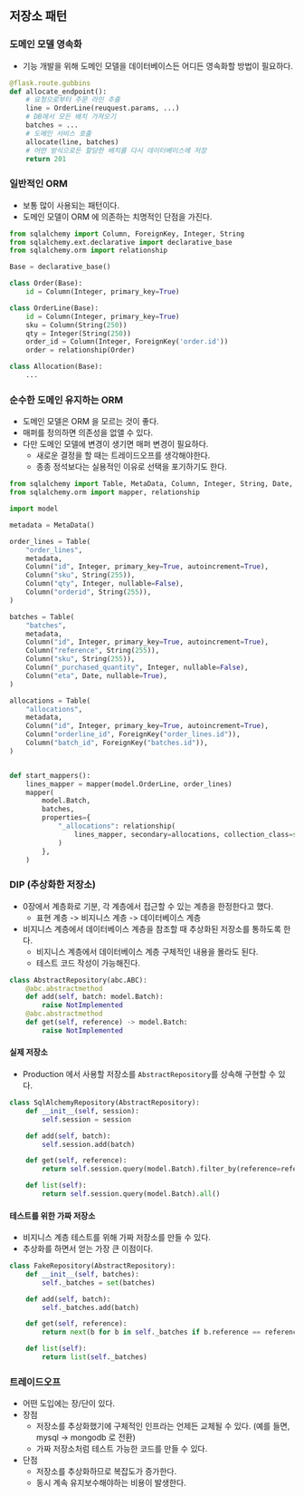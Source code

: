 ## 저장소 패턴
### 도메인 모델 영속화
- 기능 개발을 위해 도메인 모델을 데이터베이스든 어디든 영속화할 방법이 필요하다. 
```python
@flask.route.gubbins
def allocate_endpoint():
    # 요청으로부터 주문 라인 추출
    line = OrderLine(reuquest.params, ...)
    # DB에서 모든 배치 가져오기
    batches = ...
    # 도메인 서비스 호출
    allocate(line, batches)
    # 어떤 방식으로든 할당한 배치를 다시 데이터베이스에 저장
    return 201
```

### 일반적인 ORM
- 보통 많이 사용되는 패턴이다.
- 도메인 모델이 ORM 에 의존하는 치명적인 단점을 가진다.
```python
from sqlalchemy import Column, ForeignKey, Integer, String
from sqlalchemy.ext.declarative import declarative_base
from sqlalchemy.orm import relationship

Base = declarative_base()

class Order(Base):
    id = Column(Integer, primary_key=True)

class OrderLine(Base):
    id = Column(Integer, primary_key=True)
    sku = Column(String(250))
    qty = Integer(String(250))
    order_id = Column(Integer, ForeignKey('order.id'))
    order = relationship(Order)

class Allocation(Base):
    ...
```

### 순수한 도메인 유지하는 ORM
- 도메인 모델은 ORM 을 모르는 것이 좋다.
- 매퍼를 정의하면 의존성을 없앨 수 있다.
- 다만 도메인 모델에 변경이 생기면 매퍼 변경이 필요하다.
  - 새로운 결정을 할 때는 트레이드오프를 생각해야한다.
  - 종종 정석보다는 실용적인 이유로 선택을 포기하기도 한다.
```python
from sqlalchemy import Table, MetaData, Column, Integer, String, Date, ForeignKey
from sqlalchemy.orm import mapper, relationship

import model

metadata = MetaData()

order_lines = Table(
    "order_lines",
    metadata,
    Column("id", Integer, primary_key=True, autoincrement=True),
    Column("sku", String(255)),
    Column("qty", Integer, nullable=False),
    Column("orderid", String(255)),
)

batches = Table(
    "batches",
    metadata,
    Column("id", Integer, primary_key=True, autoincrement=True),
    Column("reference", String(255)),
    Column("sku", String(255)),
    Column("_purchased_quantity", Integer, nullable=False),
    Column("eta", Date, nullable=True),
)

allocations = Table(
    "allocations",
    metadata,
    Column("id", Integer, primary_key=True, autoincrement=True),
    Column("orderline_id", ForeignKey("order_lines.id")),
    Column("batch_id", ForeignKey("batches.id")),
)


def start_mappers():
    lines_mapper = mapper(model.OrderLine, order_lines)
    mapper(
        model.Batch,
        batches,
        properties={
            "_allocations": relationship(
                lines_mapper, secondary=allocations, collection_class=set,
            )
        },
    )
```

### DIP (추상화한 저장소)
- 0장에서 계층화로 기분, 각 계층에서 접근할 수 있는 계층을 한정한다고 했다.
  - 표현 계층 -> 비지니스 계층 -> 데이터베이스 계층
- 비지니스 계층에서 데이터베이스 계층을 참조할 때 추상화된 저장소를 통하도록 한다.
  - 비지니스 계층에서 데이터베이스 계층 구체적인 내용을 몰라도 된다.
  - 테스트 코드 작성이 가능해진다.

```python
class AbstractRepository(abc.ABC):
    @abc.abstractmethod
    def add(self, batch: model.Batch):
        raise NotImplemented
    @abc.abstractmethod
    def get(self, reference) -> model.Batch:
        raise NotImplemented
```

#### 실제 저장소
- Production 에서 사용할 저장소를 `AbstractRepository`를 상속해 구현할 수 있다. 
```python
class SqlAlchemyRepository(AbstractRepository):
    def __init__(self, session):
        self.session = session

    def add(self, batch):
        self.session.add(batch)

    def get(self, reference):
        return self.session.query(model.Batch).filter_by(reference=reference).one()

    def list(self):
        return self.session.query(model.Batch).all()
```

#### 테스트를 위한 가짜 저장소
- 비지니스 계층 테스트를 위해 가짜 저장소를 만들 수 있다.
- 추상화를 하면서 얻는 가장 큰 이점이다.
```python
class FakeRepository(AbstractRepository):
    def __init__(self, batches):
        self._batches = set(batches)

    def add(self, batch):
        self._batches.add(batch)

    def get(self, reference):
        return next(b for b in self._batches if b.reference == reference)

    def list(self):
        return list(self._batches)
```

### 트레이드오프
- 어떤 도입에는 장/단이 있다.
- 장점
  - 저장소를 추상화했기에 구체적인 인프라는 언제든 교체될 수 있다. (예를 들면, mysql -> mongodb 로 전환)
  - 가짜 저장소처럼 테스트 가능한 코드를 만들 수 있다. 
- 단점
  - 저장소를 추상화하므로 복잡도가 증가한다.
  - 동시 계속 유지보수해야하는 비용이 발생한다.